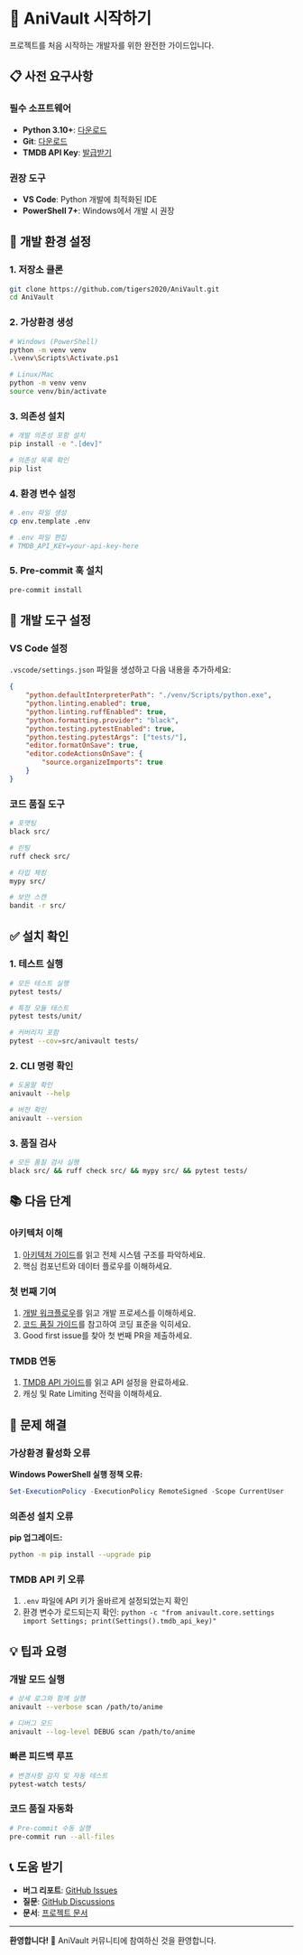 # 🚀 AniVault 시작하기

프로젝트를 처음 시작하는 개발자를 위한 완전한 가이드입니다.

## 📋 사전 요구사항

### 필수 소프트웨어
- **Python 3.10+**: [다운로드](https://www.python.org/downloads/)
- **Git**: [다운로드](https://git-scm.com/downloads)
- **TMDB API Key**: [발급받기](https://www.themoviedb.org/settings/api)

### 권장 도구
- **VS Code**: Python 개발에 최적화된 IDE
- **PowerShell 7+**: Windows에서 개발 시 권장

## 🔧 개발 환경 설정

### 1. 저장소 클론
```bash
git clone https://github.com/tigers2020/AniVault.git
cd AniVault
```

### 2. 가상환경 생성
```bash
# Windows (PowerShell)
python -m venv venv
.\venv\Scripts\Activate.ps1

# Linux/Mac
python -m venv venv
source venv/bin/activate
```

### 3. 의존성 설치
```bash
# 개발 의존성 포함 설치
pip install -e ".[dev]"

# 의존성 목록 확인
pip list
```

### 4. 환경 변수 설정
```bash
# .env 파일 생성
cp env.template .env

# .env 파일 편집
# TMDB_API_KEY=your-api-key-here
```

### 5. Pre-commit 훅 설치
```bash
pre-commit install
```

## 🧪 개발 도구 설정

### VS Code 설정
`.vscode/settings.json` 파일을 생성하고 다음 내용을 추가하세요:

```json
{
    "python.defaultInterpreterPath": "./venv/Scripts/python.exe",
    "python.linting.enabled": true,
    "python.linting.ruffEnabled": true,
    "python.formatting.provider": "black",
    "python.testing.pytestEnabled": true,
    "python.testing.pytestArgs": ["tests/"],
    "editor.formatOnSave": true,
    "editor.codeActionsOnSave": {
        "source.organizeImports": true
    }
}
```

### 코드 품질 도구
```bash
# 포맷팅
black src/

# 린팅
ruff check src/

# 타입 체킹
mypy src/

# 보안 스캔
bandit -r src/
```

## ✅ 설치 확인

### 1. 테스트 실행
```bash
# 모든 테스트 실행
pytest tests/

# 특정 모듈 테스트
pytest tests/unit/

# 커버리지 포함
pytest --cov=src/anivault tests/
```

### 2. CLI 명령 확인
```bash
# 도움말 확인
anivault --help

# 버전 확인
anivault --version
```

### 3. 품질 검사
```bash
# 모든 품질 검사 실행
black src/ && ruff check src/ && mypy src/ && pytest tests/
```

## 📚 다음 단계

### 아키텍처 이해
1. [아키텍처 가이드](./architecture.md)를 읽고 전체 시스템 구조를 파악하세요.
2. 핵심 컴포넌트와 데이터 플로우를 이해하세요.

### 첫 번째 기여
1. [개발 워크플로우](./development.md)를 읽고 개발 프로세스를 이해하세요.
2. [코드 품질 가이드](./code-quality.md)를 참고하여 코딩 표준을 익히세요.
3. Good first issue를 찾아 첫 번째 PR을 제출하세요.

### TMDB 연동
1. [TMDB API 가이드](./tmdb-api.md)를 읽고 API 설정을 완료하세요.
2. 캐싱 및 Rate Limiting 전략을 이해하세요.

## 🐛 문제 해결

### 가상환경 활성화 오류
**Windows PowerShell 실행 정책 오류:**
```powershell
Set-ExecutionPolicy -ExecutionPolicy RemoteSigned -Scope CurrentUser
```

### 의존성 설치 오류
**pip 업그레이드:**
```bash
python -m pip install --upgrade pip
```

### TMDB API 키 오류
1. `.env` 파일에 API 키가 올바르게 설정되었는지 확인
2. 환경 변수가 로드되는지 확인: `python -c "from anivault.core.settings import Settings; print(Settings().tmdb_api_key)"`

## 💡 팁과 요령

### 개발 모드 실행
```bash
# 상세 로그와 함께 실행
anivault --verbose scan /path/to/anime

# 디버그 모드
anivault --log-level DEBUG scan /path/to/anime
```

### 빠른 피드백 루프
```bash
# 변경사항 감지 및 자동 테스트
pytest-watch tests/
```

### 코드 품질 자동화
```bash
# Pre-commit 수동 실행
pre-commit run --all-files
```

## 📞 도움 받기

- **버그 리포트**: [GitHub Issues](https://github.com/tigers2020/AniVault/issues)
- **질문**: [GitHub Discussions](https://github.com/tigers2020/AniVault/discussions)
- **문서**: [프로젝트 문서](../README.md)

---

**환영합니다!** 🎉 AniVault 커뮤니티에 참여하신 것을 환영합니다.

